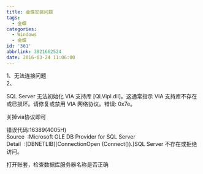 ```yaml
---
title: 金蝶安装问题
tags:
  - 金蝶
categories:
  - Windows
  - 金蝶
id: '361'
abbrlink: 3821662524
date: 2016-03-24 11:06:00
---
```


1、无法连接问题  
2、  
  
SQL Server 无法初始化 VIA 支持库 \[QLVipl.dll\]。这通常指示 VIA 支持库不存在或已损坏。请修复或禁用 VIA 网络协议。错误: 0x7e。  
  
关掉via协议即可  
  
  
错误代码:16389(4005H)  
Source  :Microsoft OLE DB Provider for SQL Server  
Detail  :\[DBNETLIB\]\[ConnectionOpen (Connect()).\]SQL Server 不存在或拒绝访问。  
  
打开账套，检查数据库服务器名称是否正确